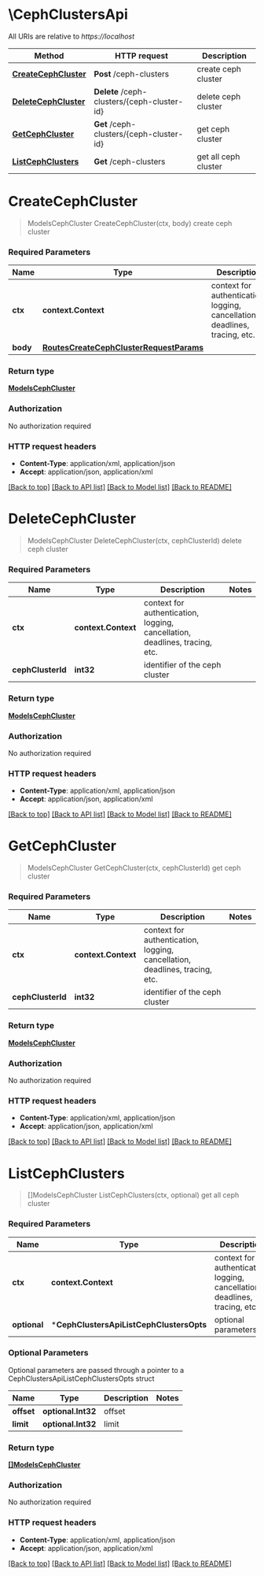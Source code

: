 # \CephClustersApi

All URIs are relative to *https://localhost*

Method | HTTP request | Description
------------- | ------------- | -------------
[**CreateCephCluster**](CephClustersApi.md#CreateCephCluster) | **Post** /ceph-clusters | create ceph cluster
[**DeleteCephCluster**](CephClustersApi.md#DeleteCephCluster) | **Delete** /ceph-clusters/{ceph-cluster-id} | delete ceph cluster
[**GetCephCluster**](CephClustersApi.md#GetCephCluster) | **Get** /ceph-clusters/{ceph-cluster-id} | get ceph cluster
[**ListCephClusters**](CephClustersApi.md#ListCephClusters) | **Get** /ceph-clusters | get all ceph cluster


# **CreateCephCluster**
> ModelsCephCluster CreateCephCluster(ctx, body)
create ceph cluster

### Required Parameters

Name | Type | Description  | Notes
------------- | ------------- | ------------- | -------------
 **ctx** | **context.Context** | context for authentication, logging, cancellation, deadlines, tracing, etc.
  **body** | [**RoutesCreateCephClusterRequestParams**](RoutesCreateCephClusterRequestParams.md)|  | 

### Return type

[**ModelsCephCluster**](models.CephCluster.md)

### Authorization

No authorization required

### HTTP request headers

 - **Content-Type**: application/xml, application/json
 - **Accept**: application/json, application/xml

[[Back to top]](#) [[Back to API list]](../README.md#documentation-for-api-endpoints) [[Back to Model list]](../README.md#documentation-for-models) [[Back to README]](../README.md)

# **DeleteCephCluster**
> ModelsCephCluster DeleteCephCluster(ctx, cephClusterId)
delete ceph cluster

### Required Parameters

Name | Type | Description  | Notes
------------- | ------------- | ------------- | -------------
 **ctx** | **context.Context** | context for authentication, logging, cancellation, deadlines, tracing, etc.
  **cephClusterId** | **int32**| identifier of the ceph cluster | 

### Return type

[**ModelsCephCluster**](models.CephCluster.md)

### Authorization

No authorization required

### HTTP request headers

 - **Content-Type**: application/xml, application/json
 - **Accept**: application/json, application/xml

[[Back to top]](#) [[Back to API list]](../README.md#documentation-for-api-endpoints) [[Back to Model list]](../README.md#documentation-for-models) [[Back to README]](../README.md)

# **GetCephCluster**
> ModelsCephCluster GetCephCluster(ctx, cephClusterId)
get ceph cluster

### Required Parameters

Name | Type | Description  | Notes
------------- | ------------- | ------------- | -------------
 **ctx** | **context.Context** | context for authentication, logging, cancellation, deadlines, tracing, etc.
  **cephClusterId** | **int32**| identifier of the ceph cluster | 

### Return type

[**ModelsCephCluster**](models.CephCluster.md)

### Authorization

No authorization required

### HTTP request headers

 - **Content-Type**: application/xml, application/json
 - **Accept**: application/json, application/xml

[[Back to top]](#) [[Back to API list]](../README.md#documentation-for-api-endpoints) [[Back to Model list]](../README.md#documentation-for-models) [[Back to README]](../README.md)

# **ListCephClusters**
> []ModelsCephCluster ListCephClusters(ctx, optional)
get all ceph cluster

### Required Parameters

Name | Type | Description  | Notes
------------- | ------------- | ------------- | -------------
 **ctx** | **context.Context** | context for authentication, logging, cancellation, deadlines, tracing, etc.
 **optional** | ***CephClustersApiListCephClustersOpts** | optional parameters | nil if no parameters

### Optional Parameters
Optional parameters are passed through a pointer to a CephClustersApiListCephClustersOpts struct

Name | Type | Description  | Notes
------------- | ------------- | ------------- | -------------
 **offset** | **optional.Int32**| offset | 
 **limit** | **optional.Int32**| limit | 

### Return type

[**[]ModelsCephCluster**](*models.CephCluster.md)

### Authorization

No authorization required

### HTTP request headers

 - **Content-Type**: application/xml, application/json
 - **Accept**: application/json, application/xml

[[Back to top]](#) [[Back to API list]](../README.md#documentation-for-api-endpoints) [[Back to Model list]](../README.md#documentation-for-models) [[Back to README]](../README.md)


